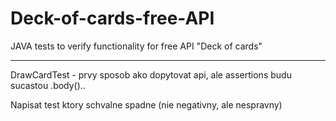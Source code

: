 # Deck-of-cards-free-API
JAVA tests to verify functionality for free API "Deck of cards"

****

DrawCardTest - prvy sposob ako dopytovat api, ale assertions budu sucastou .body()..



Napisat test ktory schvalne spadne (nie negativny, ale nespravny)